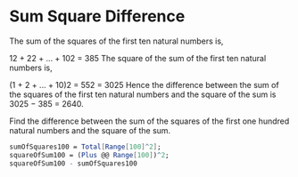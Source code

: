 # Sum Square Difference

The sum of the squares of the first ten natural numbers is,

12 + 22 + ... + 102 = 385
The square of the sum of the first ten natural numbers is,

(1 + 2 + ... + 10)2 = 552 = 3025
Hence the difference between the sum of the squares of the first ten natural numbers and the square of the sum is 3025 − 385 = 2640.

Find the difference between the sum of the squares of the first one hundred natural numbers and the square of the sum.

```Mathematica
sumOfSquares100 = Total[Range[100]^2];
squareOfSum100 = (Plus @@ Range[100])^2;
squareOfSum100 - sumOfSquares100
```

